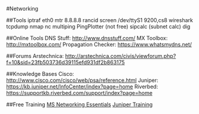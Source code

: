#Networking

##Tools
iptraf eth0
mtr 8.8.8.8
rancid
screen /dev/ttyS1 9200,cs8
wireshark
tcpdump
nmap
nc
multiping
PingPlotter (not free)
sipcalc (subnet calc)
dig

##Online Tools
DNS Stuff: http://www.dnsstuff.com/
MX Toolbox: http://mxtoolbox.com/
Propagation Checker: https://www.whatsmydns.net/

##Forums
Arstechnica: http://arstechnica.com/civis/viewforum.php?f=10&sid=23fb503736d39115efd931df2b863175

##Knowledge Bases
Cisco: http://www.cisco.com/cisco/web/psa/reference.html
Juniper: https://kb.juniper.net/InfoCenter/index?page=home
Riverbed: https://supportkb.riverbed.com/support/index?page=home

##Free Training
[MS Networking Essentials](https://www.microsoftvirtualacademy.com/en-us/training-courses/networking-fundamentals-8249?l=zcmNgKKy_1704984382)
[Juniper Training](https://learningportal.juniper.net/juniper/user_courses.aspx)
